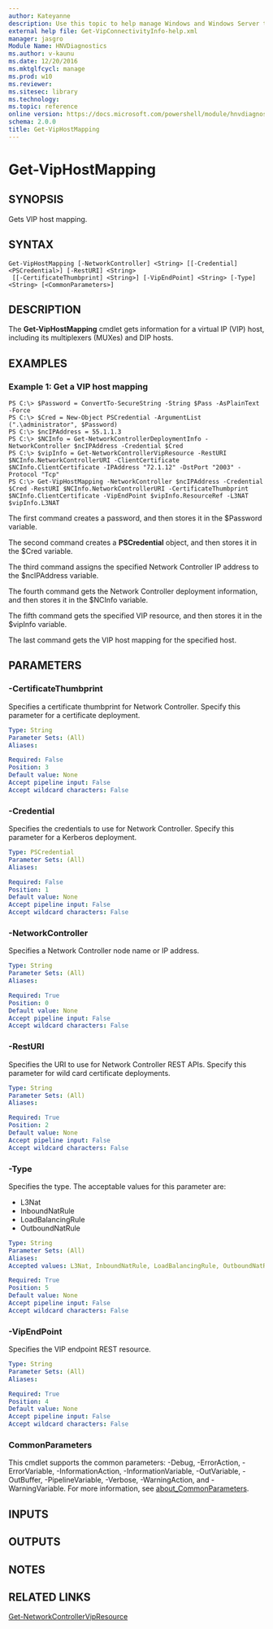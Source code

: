 ```yaml
---
author: Kateyanne
description: Use this topic to help manage Windows and Windows Server technologies with Windows PowerShell.
external help file: Get-VipConnectivityInfo-help.xml
manager: jasgro
Module Name: HNVDiagnostics
ms.author: v-kaunu
ms.date: 12/20/2016
ms.mktglfcycl: manage
ms.prod: w10
ms.reviewer: 
ms.sitesec: library
ms.technology: 
ms.topic: reference
online version: https://docs.microsoft.com/powershell/module/hnvdiagnostics/get-viphostmapping?view=windowsserver2016-ps&wt.mc_id=ps-gethelp
schema: 2.0.0
title: Get-VipHostMapping
---
```


# Get-VipHostMapping

## SYNOPSIS
Gets VIP host mapping.

## SYNTAX

```
Get-VipHostMapping [-NetworkController] <String> [[-Credential] <PSCredential>] [-RestURI] <String>
 [[-CertificateThumbprint] <String>] [-VipEndPoint] <String> [-Type] <String> [<CommonParameters>]
```

## DESCRIPTION
The **Get-VipHostMapping** cmdlet gets information for a virtual IP (VIP) host, including its multiplexers (MUXes) and DIP hosts.

## EXAMPLES

### Example 1: Get a VIP host mapping
```
PS C:\> $Password = ConvertTo-SecureString -String $Pass -AsPlainText -Force
PS C:\> $Cred = New-Object PSCredential -ArgumentList (".\administrator", $Password) 
PS C:\> $ncIPAddress = 55.1.1.3
PS C:\> $NCInfo = Get-NetworkControllerDeploymentInfo -NetworkController $ncIPAddress -Credential $Cred
PS C:\> $vipInfo = Get-NetworkControllerVipResource -RestURI $NCInfo.NetworkControllerURI -ClientCertificate $NCInfo.ClientCertificate -IPAddress "72.1.12" -DstPort "2003" -Protocol "Tcp"
PS C:\> Get-VipHostMapping -NetworkController $ncIPAddress -Credential $Cred -RestURI $NCInfo.NetworkControllerURI -CertificateThumbprint $NCInfo.ClientCertificate -VipEndPoint $vipInfo.ResourceRef -L3NAT $vipInfo.L3NAT
```

The first command creates a password, and then stores it in the $Password variable.

The second command creates a **PSCredential** object, and then stores it in the $Cred variable.

The third command assigns the specified Network Controller IP address to the $ncIPAddress variable.

The fourth command gets the Network Controller deployment information, and then stores it in the $NCInfo variable.

The fifth command gets the specified VIP resource, and then stores it in the $vipInfo variable.

The last command gets the VIP host mapping for the specified host.

## PARAMETERS

### -CertificateThumbprint
Specifies a certificate thumbprint for Network Controller.
Specify this parameter for a certificate deployment.

```yaml
Type: String
Parameter Sets: (All)
Aliases: 

Required: False
Position: 3
Default value: None
Accept pipeline input: False
Accept wildcard characters: False
```

### -Credential
Specifies the credentials to use for Network Controller.
Specify this parameter for a Kerberos deployment.

```yaml
Type: PSCredential
Parameter Sets: (All)
Aliases: 

Required: False
Position: 1
Default value: None
Accept pipeline input: False
Accept wildcard characters: False
```

### -NetworkController
Specifies a Network Controller node name or IP address.

```yaml
Type: String
Parameter Sets: (All)
Aliases: 

Required: True
Position: 0
Default value: None
Accept pipeline input: False
Accept wildcard characters: False
```

### -RestURI
Specifies the URI to use for Network Controller REST APIs.
Specify this parameter for wild card certificate deployments.

```yaml
Type: String
Parameter Sets: (All)
Aliases: 

Required: True
Position: 2
Default value: None
Accept pipeline input: False
Accept wildcard characters: False
```

### -Type
Specifies the type.
The acceptable values for this parameter are:

- L3Nat
- InboundNatRule
- LoadBalancingRule
- OutboundNatRule

```yaml
Type: String
Parameter Sets: (All)
Aliases: 
Accepted values: L3Nat, InboundNatRule, LoadBalancingRule, OutboundNatRule

Required: True
Position: 5
Default value: None
Accept pipeline input: False
Accept wildcard characters: False
```

### -VipEndPoint
Specifies the VIP endpoint REST resource.

```yaml
Type: String
Parameter Sets: (All)
Aliases: 

Required: True
Position: 4
Default value: None
Accept pipeline input: False
Accept wildcard characters: False
```

### CommonParameters
This cmdlet supports the common parameters: -Debug, -ErrorAction, -ErrorVariable, -InformationAction, -InformationVariable, -OutVariable, -OutBuffer, -PipelineVariable, -Verbose, -WarningAction, and -WarningVariable. For more information, see [about_CommonParameters](https://go.microsoft.com/fwlink/?LinkID=113216).

## INPUTS

## OUTPUTS

## NOTES

## RELATED LINKS

[Get-NetworkControllerVipResource](./Get-NetworkControllerVipResource.md)


